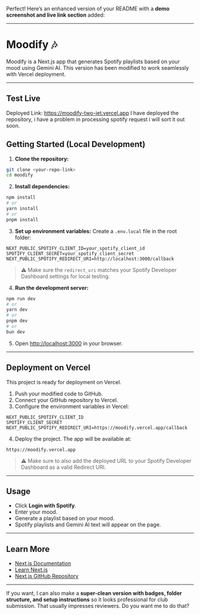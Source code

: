 Perfect! Here’s an enhanced version of your README with a **demo screenshot and live link section** added:

---

# Moodify 🎶

Moodify is a Next.js app that generates Spotify playlists based on your mood using Gemini AI. This version has been modified to work seamlessly with Vercel deployment.

---
## Test Live

Deployed Link: https://moodify-two-jet.vercel.app
I have deployed the repository, i have a problem in processing spotify request i will sort it out soon.

## **Getting Started (Local Development)**

1. **Clone the repository:**

```bash
git clone <your-repo-link>
cd moodify
```

2. **Install dependencies:**

```bash
npm install
# or
yarn install
# or
pnpm install
```

3. **Set up environment variables:**
   Create a `.env.local` file in the root folder:

```env
NEXT_PUBLIC_SPOTIFY_CLIENT_ID=your_spotify_client_id
SPOTIFY_CLIENT_SECRET=your_spotify_client_secret
NEXT_PUBLIC_SPOTIFY_REDIRECT_URI=http://localhost:3000/callback
```

> ⚠️ Make sure the `redirect_uri` matches your Spotify Developer Dashboard settings for local testing.

4. **Run the development server:**

```bash
npm run dev
# or
yarn dev
# or
pnpm dev
# or
bun dev
```

5. Open [http://localhost:3000](http://localhost:3000) in your browser.

---

## **Deployment on Vercel**

This project is ready for deployment on Vercel.

1. Push your modified code to GitHub.
2. Connect your GitHub repository to Vercel.
3. Configure the environment variables in Vercel:

```
NEXT_PUBLIC_SPOTIFY_CLIENT_ID
SPOTIFY_CLIENT_SECRET
NEXT_PUBLIC_SPOTIFY_REDIRECT_URI=https://moodify.vercel.app/callback
```

4. Deploy the project. The app will be available at:

```
https://moodify.vercel.app
```

> ⚠️ Make sure to also add the deployed URL to your Spotify Developer Dashboard as a valid Redirect URI.

---

## **Usage**

* Click **Login with Spotify**.
* Enter your mood.
* Generate a playlist based on your mood.
* Spotify playlists and Gemini AI text will appear on the page.

---

## **Learn More**

* [Next.js Documentation](https://nextjs.org/docs)
* [Learn Next.js](https://nextjs.org/learn)
* [Next.js GitHub Repository](https://github.com/vercel/next.js)

---

If you want, I can also make a **super-clean version with badges, folder structure, and setup instructions** so it looks professional for club submission. That usually impresses reviewers. Do you want me to do that?
